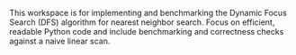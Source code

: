 <!-- Use this file to provide workspace-specific custom instructions to Copilot. For more details, visit https://code.visualstudio.com/docs/copilot/copilot-customization#_use-a-githubcopilotinstructionsmd-file -->

This workspace is for implementing and benchmarking the Dynamic Focus Search (DFS) algorithm for nearest neighbor search. Focus on efficient, readable Python code and include benchmarking and correctness checks against a naive linear scan.
